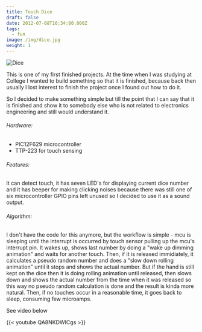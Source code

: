 ```yaml
---
title: Touch Dice
draft: false
date: 2012-07-08T16:34:00.000Z
tags:
  - fun
image: /img/dice.jpg
weight: 1
---
```

![Dice](/img/dice.jpg "Dice")

This is one of my first finished projects. At the time when I was studying at College I wanted to build something so that it is finished, because back then usually I lost interest to finish the project once I found out how to do it. 
<!--more-->
So I decided to make something simple but till the point that I can say that it is finished and show it to somebody else who is not related to electronics engineering and still would understand it.

###### Hardware:

* PIC12F629 microcontroller
* TTP-223 for touch sensing

###### Features:

It can detect touch, it has seven LED's for displaying current dice number and it has beeper for making clicking noises because there was still one of six microcontroller GPIO pins left unused so I decided to use it as a sound output.

###### Algorithm:

I don't have the code for this anymore, but the workflow is simple - mcu is sleeping until the interrupt is occurred by touch sensor pulling up the mcu's interrupt pin. It wakes up, shows last number by doing a "wake up dimming animation" and waits for another touch. Then, if it is released immidiately, it calculates a pseudo random number and does a "slow down rolling animation" until it stops and shows the actual number. But if the hand is still kept on the dice then it is doing rolling animation until released, then slows down and shows the actual number from the time when it was released so this way no pseudo random calculation is done and the result is kinda more natural. Then, if no touches occur in a reasonable time, it goes back to sleep, consuming few microamps.

See video below

{{< youtube QA8NKDWICgs >}}